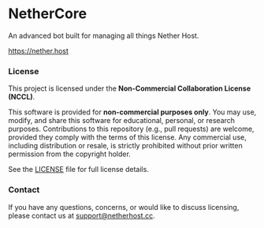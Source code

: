 # NetherCore

An advanced bot built for managing all things Nether Host.

https://nether.host

### License

This project is licensed under the **Non-Commercial Collaboration License (NCCL)**.

This software is provided for **non-commercial purposes only**. You may use, modify, and share this software for educational, personal, or research purposes. Contributions to this repository (e.g., pull requests) are welcome, provided they comply with the terms of this license. Any commercial use, including distribution or resale, is strictly prohibited without prior written permission from the copyright holder.

See the [LICENSE](./LICENSE) file for full license details.

### Contact

If you have any questions, concerns, or would like to discuss licensing, please contact us at [support@netherhost.cc](mailto:support@netherhost.cc).
